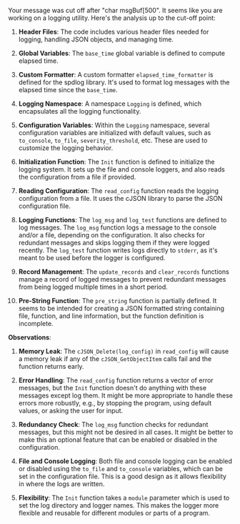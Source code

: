 Your message was cut off after "char msgBuf[500". It seems like you are working on a logging utility. Here's the analysis up to the cut-off point:

1. **Header Files**: The code includes various header files needed for logging, handling JSON objects, and managing time. 

2. **Global Variables**: The `base_time` global variable is defined to compute elapsed time.

3. **Custom Formatter**: A custom formatter `elapsed_time_formatter` is defined for the spdlog library. It's used to format log messages with the elapsed time since the `base_time`.

4. **Logging Namespace**: A namespace `Logging` is defined, which encapsulates all the logging functionality.

5. **Configuration Variables**: Within the `Logging` namespace, several configuration variables are initialized with default values, such as `to_console`, `to_file`, `severity_threshold`, etc. These are used to customize the logging behavior.

6. **Initialization Function**: The `Init` function is defined to initialize the logging system. It sets up the file and console loggers, and also reads the configuration from a file if provided.

7. **Reading Configuration**: The `read_config` function reads the logging configuration from a file. It uses the cJSON library to parse the JSON configuration file.

8. **Logging Functions**: The `log_msg` and `log_test` functions are defined to log messages. The `log_msg` function logs a message to the console and/or a file, depending on the configuration. It also checks for redundant messages and skips logging them if they were logged recently. The `log_test` function writes logs directly to `stderr`, as it's meant to be used before the logger is configured.

9. **Record Management**: The `update_records` and `clear_records` functions manage a record of logged messages to prevent redundant messages from being logged multiple times in a short period.

10. **Pre-String Function**: The `pre_string` function is partially defined. It seems to be intended for creating a JSON formatted string containing file, function, and line information, but the function definition is incomplete.

**Observations**:

1. **Memory Leak**: The `cJSON_Delete(log_config)` in `read_config` will cause a memory leak if any of the `cJSON_GetObjectItem` calls fail and the function returns early.

2. **Error Handling**: The `read_config` function returns a vector of error messages, but the `Init` function doesn't do anything with these messages except log them. It might be more appropriate to handle these errors more robustly, e.g., by stopping the program, using default values, or asking the user for input.

3. **Redundancy Check**: The `log_msg` function checks for redundant messages, but this might not be desired in all cases. It might be better to make this an optional feature that can be enabled or disabled in the configuration.

4. **File and Console Logging**: Both file and console logging can be enabled or disabled using the `to_file` and `to_console` variables, which can be set in the configuration file. This is a good design as it allows flexibility in where the logs are written.

5. **Flexibility**: The `Init` function takes a `module` parameter which is used to set the log directory and logger names. This makes the logger more flexible and reusable for different modules or parts of a program.